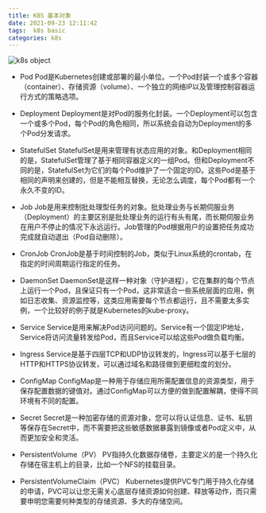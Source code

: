 ```yaml
---
title: K8S 基本对象
date: 2021-09-23 12:11:42
tags:  k8s basic
categories: k8s
---
```


![k8s object](/images/k8s/k8s-basic-object.png)

* Pod
Pod是Kubernetes创建或部署的最小单位。一个Pod封装一个或多个容器（container）、存储资源（volume）、一个独立的网络IP以及管理控制容器运行方式的策略选项。

* Deployment
Deployment是对Pod的服务化封装。一个Deployment可以包含一个或多个Pod，每个Pod的角色相同，所以系统会自动为Deployment的多个Pod分发请求。

* StatefulSet
StatefulSet是用来管理有状态应用的对象。和Deployment相同的是，StatefulSet管理了基于相同容器定义的一组Pod。但和Deployment不同的是，StatefulSet为它们的每个Pod维护了一个固定的ID。这些Pod是基于相同的声明来创建的，但是不能相互替换，无论怎么调度，每个Pod都有一个永久不变的ID。

* Job
Job是用来控制批处理型任务的对象。批处理业务与长期伺服业务（Deployment）的主要区别是批处理业务的运行有头有尾，而长期伺服业务在用户不停止的情况下永远运行。Job管理的Pod根据用户的设置把任务成功完成就自动退出（Pod自动删除）。

* CronJob
CronJob是基于时间控制的Job，类似于Linux系统的crontab，在指定的时间周期运行指定的任务。

* DaemonSet
DaemonSet是这样一种对象（守护进程），它在集群的每个节点上运行一个Pod，且保证只有一个Pod，这非常适合一些系统层面的应用，例如日志收集、资源监控等，这类应用需要每个节点都运行，且不需要太多实例，一个比较好的例子就是Kubernetes的kube-proxy。

* Service
Service是用来解决Pod访问问题的。Service有一个固定IP地址，Service将访问流量转发给Pod，而且Service可以给这些Pod做负载均衡。

* Ingress
Service是基于四层TCP和UDP协议转发的，Ingress可以基于七层的HTTP和HTTPS协议转发，可以通过域名和路径做到更细粒度的划分。

* ConfigMap
ConfigMap是一种用于存储应用所需配置信息的资源类型，用于保存配置数据的键值对。通过ConfigMap可以方便的做到配置解耦，使得不同环境有不同的配置。

* Secret
Secret是一种加密存储的资源对象，您可以将认证信息、证书、私钥等保存在Secret中，而不需要把这些敏感数据暴露到镜像或者Pod定义中，从而更加安全和灵活。

* PersistentVolume（PV）
PV指持久化数据存储卷，主要定义的是一个持久化存储在宿主机上的目录，比如一个NFS的挂载目录。

* PersistentVolumeClaim（PVC）
Kubernetes提供PVC专门用于持久化存储的申请，PVC可以让您无需关心底层存储资源如何创建、释放等动作，而只需要申明您需要何种类型的存储资源、多大的存储空间。


